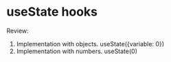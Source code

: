 # useState hooks

Review: 

1. Implementation with objects. useState({variable: 0})
2. Implementation with numbers. useState(0)